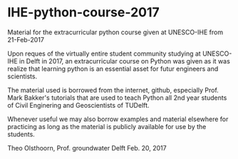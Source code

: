 # IHE-python-course-2017
Material for the extracurricular python course given at UNESCO-IHE from 21-Feb-2017

Upon reques of the virtually entire student community studying at UNESCO-IHE in Delft in 2017, an extracurricular course on Python was given as it was realize that learning python is an essential asset for futur engineers and scientists.

The material used is borrowed from the internet, github, especially Prof. Mark Bakker's tutorials that are used to teach Python all 2nd year students of Civil Enginering and Geoscientists of TUDelft.

Whenever useful we may also borrow examples and material elsewhere for practicing as long as the material is publicly available for use by the students.

Theo Olsthoorn, Prof. groundwater
Delft Feb. 20, 2017
